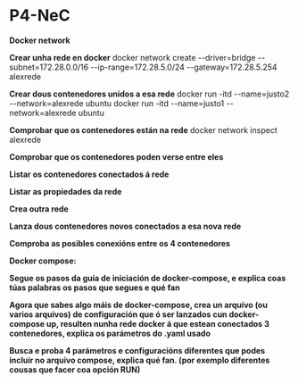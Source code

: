 # P4-NeC
**Docker network**

**Crear unha rede en docker**
docker network create --driver=bridge --subnet=172.28.0.0/16 --ip-range=172.28.5.0/24 --gateway=172.28.5.254 alexrede

**Crear dous contenedores unidos a esa rede**
docker run -itd --name=justo2 --network=alexrede ubuntu
docker run -itd --name=justo1 --network=alexrede ubuntu


**Comprobar que os contenedores están na rede**
docker network inspect alexrede


**Comprobar que os contenedores poden verse entre eles**

**Listar os contenedores conectados á rede**

**Listar as propiedades da rede**

**Crea outra rede**

**Lanza dous contenedores novos conectados a esa nova rede**

**Comproba as posibles conexións entre os 4 contenedores**

**Docker compose:**

**Segue os pasos da guía de iniciación de docker-compose, e explica coas túas palabras os pasos que segues e qué fan**

**Agora que sabes algo máis de docker-compose, crea un arquivo (ou varios arquivos) de configuración que ó ser lanzados cun docker-compose up, resulten nunha rede docker á que estean conectados 3 contenedores, explica os parámetros do .yaml usado**

**Busca e proba 4 parámetros e configuracións diferentes que podes incluir no arquivo compose, explica qué fan. (por exemplo diferentes cousas que facer coa opción RUN)**

